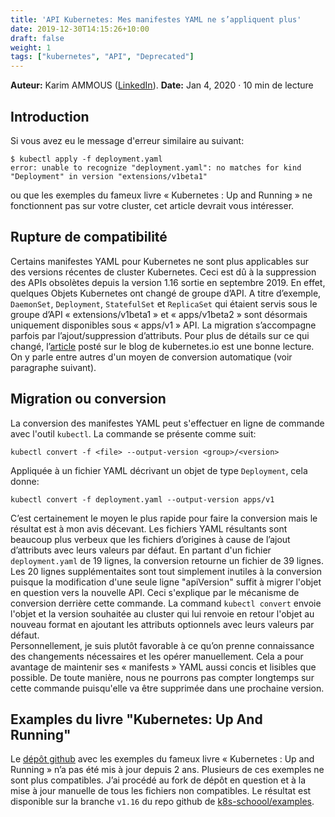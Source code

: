 ```yaml
---
title: 'API Kubernetes: Mes manifestes YAML ne s’appliquent plus'
date: 2019-12-30T14:15:26+10:00
draft: false
weight: 1
tags: ["kubernetes", "API", "Deprecated"] 
---
```




**Auteur:** Karim AMMOUS ([LinkedIn](https://www.linkedin.com/in/karim-ammous)). 
**Date:** Jan 4, 2020 · 10 min de lecture

## Introduction
Si vous avez eu le message d'erreur similaire au suivant:

```
$ kubectl apply -f deployment.yaml
error: unable to recognize "deployment.yaml": no matches for kind "Deployment" in version "extensions/v1beta1"
```
ou que les exemples du fameux livre « Kubernetes : Up and Running » ne fonctionnent pas sur votre cluster, cet article devrait vous intéresser.

## Rupture de compatibilité

Certains manifestes YAML pour Kubernetes ne sont plus applicables sur des versions récentes de cluster Kubernetes. Ceci est dû à la suppression des APIs obsolètes depuis la version 1.16 sortie en septembre 2019. En effet, quelques Objets Kubernetes ont changé de groupe d’API. A titre d’exemple, `DaemonSet`, `Deployment`, `StatefulSet` et `ReplicaSet` qui étaient servis sous le groupe d’API « extensions/v1beta1 » et « apps/v1beta2 » sont désormais uniquement disponibles sous « apps/v1 » API. La migration s’accompagne parfois par l’ajout/suppression d’attributs. Pour plus de détails sur ce qui changé, l’[article](https://kubernetes.io/blog/2019/07/18/api-deprecations-in-1-16/) posté sur le blog de kubernetes.io est une bonne lecture. On y parle entre autres d'un moyen de conversion automatique (voir paragraphe suivant).

## Migration ou conversion

La conversion des manifestes YAML peut s'effectuer en ligne de commande avec l'outil `kubectl`. La commande se présente comme suit:
```shell
kubectl convert -f <file> --output-version <group>/<version>
```
Appliquée à un fichier YAML décrivant un objet de type `Deployment`, cela donne:

```shell
kubectl convert -f deployment.yaml --output-version apps/v1
```

C’est certainement le moyen le plus rapide pour faire la conversion mais le résultat est à mon avis décevant. Les fichiers YAML résultants sont beaucoup plus verbeux que les fichiers d’origines à cause de l’ajout d’attributs avec leurs valeurs par défaut. En partant d'un fichier `deployment.yaml` de 19 lignes, la conversion retourne un fichier de 39 lignes. Les 20 lignes supplémentaites sont tout simplement inutiles à la conversion puisque la modification d'une seule ligne "apiVersion" suffit à migrer l'objet en question vers la nouvelle API. Ceci s'explique par le mécanisme de conversion derrière cette commande. La command `kubectl convert` envoie l'objet et la version souhaitée au cluster qui lui renvoie en retour l'objet au nouveau format en ajoutant les attributs optionnels avec leurs valeurs par défaut.  
Personnellement, je suis plutôt favorable à ce qu’on prenne connaissance des changements nécessaires et les opérer manuellement. Cela a pour avantage de maintenir ses « manifests » YAML aussi concis et lisibles que possible. De toute manière, nous ne pourrons pas compter longtemps sur cette commande puisqu'elle va être supprimée dans une prochaine version. 

## Examples du livre "Kubernetes: Up And Running" 
Le [dépôt github](https://github.com/kubernetes-up-and-running/examples) avec les exemples du fameux livre « Kubernetes : Up and Running »  n’a pas été mis à jour depuis 2 ans. Plusieurs de ces exemples ne sont plus compatibles. J’ai procédé au fork de dépôt en question et à la mise à jour manuelle de tous les fichiers non compatibles. Le résultat est disponible sur la branche `v1.16` du repo github de [k8s-schoool/examples](https://github.com/k8s-school/examples/tree/v1.16). 

